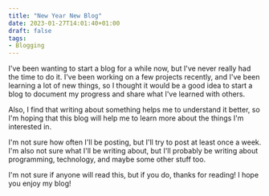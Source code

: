 ```yaml
---
title: "New Year New Blog"
date: 2023-01-27T14:01:40+01:00
draft: false
tags:
- Blogging
---
```


I've been wanting to start a blog for a while now, but I've never really had the time to do it. I've been working on a few projects recently, and I've been learning a lot of new things, so I thought it would be a good idea to start a blog to document my progress and share what I've learned with others.

Also, I find that writing about something helps me to understand it better, so I'm hoping that this blog will help me to learn more about the things I'm interested in.

I'm not sure how often I'll be posting, but I'll try to post at least once a week. I'm also not sure what I'll be writing about, but I'll probably be writing about programming, technology, and maybe some other stuff too.

I'm not sure if anyone will read this, but if you do, thanks for reading! I hope you enjoy my blog!

